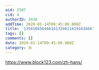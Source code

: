```yaml
---
aid: 2507
cid: 4
authorID: 2930
addTime: 2020-01-14T09:45:00.000Z
title: '135656656466161334611619161666'
tags: []
comments: []
date: 2020-01-14T09:45:00.000Z
category: 水
---
```


https://www.block123.com/zh-hans/
